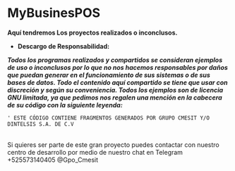 # MyBusinesPOS

**Aquí tendremos Los proyectos realizados o inconclusos.**

*   **Descargo de Responsabilidad:**

_**Todos los programas realizados y compartidos se consideran ejemplos de uso o inconclusos por lo que no nos hacemos responsables por daños que puedan generar en el funcionamiento de sus sistemas o de sus bases de datos. Todo el contenido aquí compartido se tiene que usar con discreción y según su conveniencia. Todos los ejemplos son de licencia GNU limitada, ya que pedimos nos regalen una mención en la cabecera de su código con la siguiente leyenda:**_

`' ESTE CÓDIGO CONTIENE FRAGMENTOS GENERADOS POR GRUPO CMESIT Y/O DINTELSIS S.A. DE C.V`   
 

Si quieres ser parte de este gran proyecto puedes contactar con nuestro centro de desarrollo por medio de nuestro chat en Telegram +525573140405 @Gpo\_Cmesit
